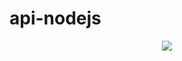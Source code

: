 # api-nodejs

  <p align="center">
   <img src="https://img.shields.io/badge/STATUS-EN%20DESAROLLO-green">
   </p>
